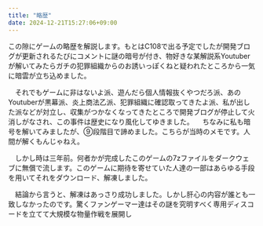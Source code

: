 ```yaml
---
title: "略歴"
date: 2024-12-21T15:27:06+09:00
---
```

この隙にゲームの略歴を解説します。もとはC108で出る予定でしたが開発ブログが更新されるたびにコメントに謎の暗号が付き、物好きな某解説系Youtuberが解いてみたらガチの犯罪組織からのお誘いっぽくねと疑われたところから一気に暗雲が立ち込めました。

　それでもゲームに非はないよ派、遊んだら個人情報抜くやつだろ派、あのYoutuberが黒幕派、炎上商法乙派、犯罪組織に確認取ってきたよ派、私が出した派などが対立し、収集がつかなくなってきたところで開発ブログが停止して火消しがなされ、この事件は歴史になり風化してゆきました。
　ちなみに私も暗号を解いてみましたが、⑨段階目で諦めました。こちらが当時のメモです。人間が解くもんじゃねえ。

　しかし時は三年前。何者かが完成したこのゲームの7zファイルをダークウェブに無償で流します。このゲームに期待を寄せていた人達の一部はあらゆる手段を用いてそれをダウンロード、解凍しました。

　結論から言うと、解凍はあっさり成功しました。しかし肝心の内容が誰とも一致しなかったのです。驚くファンゲーマー達はその謎を究明すべく専用ディスコードを立てて大規模な物量作戦を展開し
